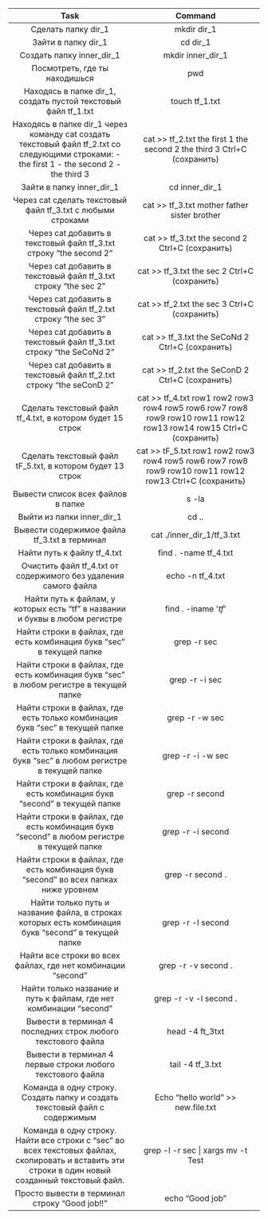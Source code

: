 |                                                                        Task                                                                        |                                                               Command                                                               |
|:--------------------------------------------------------------------------------------------------------------------------------------------------:|:-----------------------------------------------------------------------------------------------------------------------------------:|
| Сделать папку dir_1                                                                                                                                | mkdir dir_1                                                                                                                         |
| Зайти в папку dir_1                                                                                                                                | cd dir_1                                                                                                                            |
| Создать папку inner_dir_1                                                                                                                          | mkdir inner_dir_1                                                                                                                   |
| Посмотреть, где ты находишься                                                                                                                      | pwd                                                                                                                                 |
| Находясь в папке dir_1, создать пустой текстовый файл tf_1.txt                                                                                     | touch tf_1.txt                                                                                                                      |
| Находясь в папке dir_1 через команду cat создать текстовый файл tf_2.txt со следующими строками: - the first 1 - the second 2 - the third 3        | cat >> tf_2.txt  the first 1  the second 2  the third 3  Ctrl+C (сохранить)                                                         |
| Зайти в папку inner_dir_1                                                                                                                          | cd inner_dir_1                                                                                                                      |
| Через cat сделать текстовый файл tf_3.txt  c любыми строками                                                                                       | cat >> tf_3.txt mother father sister brother                                                                                        |
| Через cat добавить в текстовый файл tf_3.txt строку “the second 2”                                                                                 | cat >> tf_3.txt the second 2 Ctrl+C (сохранить)                                                                                     |
| Через cat добавить в текстовый файл tf_3.txt строку “the sec 2”                                                                                    | cat >> tf_3.txt the sec 2 Ctrl+C (сохранить)                                                                                        |
| Через cat добавить в текстовый файл tf_2.txt строку “the sec 3”                                                                                    | cat >> tf_2.txt the sec 3 Ctrl+C (сохранить)                                                                                        |
| Через cat добавить в текстовый файл tf_3.txt строку “the SeCoNd 2”                                                                                 | cat >> tf_3.txt the SeCoNd 2 Ctrl+C (сохранить)                                                                                     |
| Через cat добавить в текстовый файл tf_2.txt строку “the seConD 2”                                                                                 | cat >> tf_2.txt the SeConD 2 Ctrl+C (сохранить)                                                                                     |
| Сделать текстовый файл tf_4.txt, в котором будет 15 строк                                                                                           | cat >> tf_4.txt  row1  row2  row3  row4  row5  row6  row7  row8  row9  row10  row11  row12  row13  row14  row15  Ctrl+C (сохранить) |
| Сделать текстовый файл tF_5.txt, в котором будет 13 строк                                                                                           | cat >> tF_5.txt  row1  row2  row3  row4  row5  row6  row7  row8  row9  row10  row11  row12  row13  Ctrl+C (сохранить)               |
| Вывести список всех файлов в папке                                                                                                                 | s -la                                                                                                                               |
| Выйти из папки inner_dir_1                                                                                                                         | cd ..                                                                                                                               |
| Вывести содержимое файла tf_3.txt в терминал                                                                                                       | cat ./inner_dir_1/tf_3.txt                                                                                                          |
| Найти путь к файлу tf_4.txt                                                                                                                        | find . -name tf_4.txt                                                                                                               |
| Очистить файл tf_4.txt от содержимого без удаления самого файла                                                                                    | echo -n tf_4.txt                                                                                                                    |
| Найти путь к файлам, у которых есть  “tf” в названии и буквы в любом регистре                                                                       | find . -iname '*tf*'                                                                                                                |
| Найти строки в файлах, где есть комбинация букв “sec” в текущей папке                                                                              | grep -r sec                                                                                                                         |
| Найти строки в файлах, где есть комбинация букв “sec” в любом регистре в текущей папке                                                             | grep -r -i sec                                                                                                                      |
| Найти строки в файлах, где есть только комбинация букв “sec” в текущей папке                                                                       | grep -r -w sec                                                                                                                      |
| Найти строки в файлах, где есть только комбинация букв “sec” в любом регистре в текущей папке                                                      | grep -r -i -w sec                                                                                                                   |
| Найти строки в файлах, где есть комбинация букв “second” в текущей папке                                                                           | grep -r second                                                                                                                      |
| Найти строки в файлах, где есть комбинация букв “second” в любом регистре в текущей папке                                                           | grep -r -i second                                                                                                                   |
| Найти строки в файлах, где есть комбинация букв “second” во всех папках ниже уровнем                                                               | grep -r second .                                                                                                                    |
| Найти только путь и название файла, в строках которых есть комбинация букв “second” в текущей папке                                                 | grep -r -l second                                                                                                                   |
| Найти все строки во всех файлах, где нет комбинации “second”                                                                                        | grep -r -v second .                                                                                                                 |
| Найти только название и путь к файлам, где нет комбинации “second”                                                                                  | grep -r -v -l second .                                                                                                              |
| Вывести в терминал 4 последних строк любого текстового файла                                                                                       | head -4 ft_3txt                                                                                                                     |
| Вывести в терминал 4 первые строки любого текстового файла                                                                                        | tail -4 tf_3.txt                                                                                                                    |
| Команда в одну строку. Создать папку и создать текстовый файл с содержимым                                                                         | Echo “hello world” >> new.file.txt                                                                                                  |
| Команда в одну строку. Найти все строки c “sec” во всех текстовых файлах, скопировать и вставить эти строки в один новый созданный текстовый файл. | grep -l -r sec \| xargs mv -t Test                                                                                                  |
| Просто вывести в терминал строку “Good job!!”                                                                                                      | echo “Good job”                                                                                                                     |
